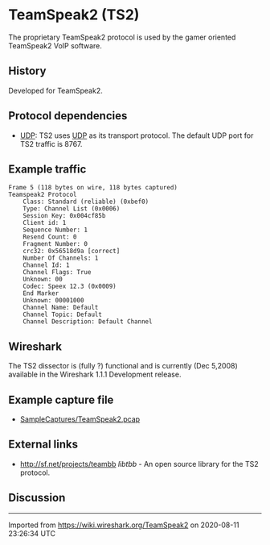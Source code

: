# TeamSpeak2 (TS2)

The proprietary TeamSpeak2 protocol is used by the gamer oriented TeamSpeak2 VoIP software.

## History

Developed for TeamSpeak2.

## Protocol dependencies

  - [UDP](/UDP): TS2 uses [UDP](/UDP) as its transport protocol. The default UDP port for TS2 traffic is 8767.

## Example traffic

    Frame 5 (118 bytes on wire, 118 bytes captured)
    Teamspeak2 Protocol
        Class: Standard (reliable) (0xbef0)
        Type: Channel List (0x0006)
        Session Key: 0x004cf85b
        Client id: 1
        Sequence Number: 1
        Resend Count: 0
        Fragment Number: 0
        crc32: 0x56518d9a [correct]
        Number Of Channels: 1
        Channel Id: 1
        Channel Flags: True
        Unknown: 00
        Codec: Speex 12.3 (0x0009)
        End Marker
        Unknown: 00001000
        Channel Name: Default
        Channel Topic: Default
        Channel Description: Default Channel

## Wireshark

The TS2 dissector is (fully ?) functional and is currently (Dec 5,2008) available in the Wireshark 1.1.1 Development release.

## Example capture file

  - [SampleCaptures/TeamSpeak2.pcap](uploads/__moin_import__/attachments/SampleCaptures/TeamSpeak2.pcap)

## External links

  - <http://sf.net/projects/teambb> *libtbb* - An open source library for the TS2 protocol.

## Discussion

---

Imported from https://wiki.wireshark.org/TeamSpeak2 on 2020-08-11 23:26:34 UTC
